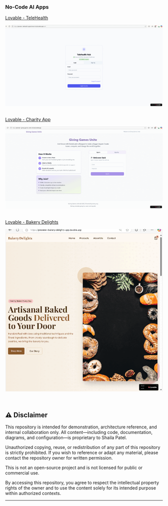﻿
 ### No-Code AI Apps
 
<a href="https://github.com/spusgh/SaaS_Apps/tree/main/NoCodeAIApps/Lovable/TeleHealth">Lovable - TeleHealth</a>

![image](https://github.com/spusgh/SaaS_Apps/blob/main/NoCodeAIApps/Lovable/TeleHealth/Lovable%20-%20TeleHealth.gif)

<br/>
<a href="https://github.com/spusgh/SaaS_Apps/tree/main/NoCodeAIApps/Lovable/Charity">Lovable - Charity App</a>

![image](https://github.com/spusgh/SaaS_Apps/blob/main/NoCodeAIApps/Lovable/Charity/Lovable%20-%20CharityApp.gif)

<br/>
<a href="https://github.com/spusgh/SaaS_Apps/tree/main/NoCodeAIApps/Lovable/BakeryDelights">Lovable - Bakery Delights</a>

![image](https://github.com/spusgh/SaaS_Apps/blob/main/NoCodeAIApps/Lovable/BakeryDelights/BakeryDelights.gif)


</details>
<br/>

## ⚠️ Disclaimer

This repository is intended for demonstration, architecture reference, and internal collaboration only. All content—including code, documentation, diagrams, and configuration—is proprietary to Shaila Patel.

Unauthorized copying, reuse, or redistribution of any part of this repository is strictly prohibited. If you wish to reference or adapt any material, please contact the repository owner for written permission.

This is not an open-source project and is not licensed for public or commercial use.

By accessing this repository, you agree to respect the intellectual property rights of the owner and to use the content solely for its intended purpose within authorized contexts.

---
<br/>
